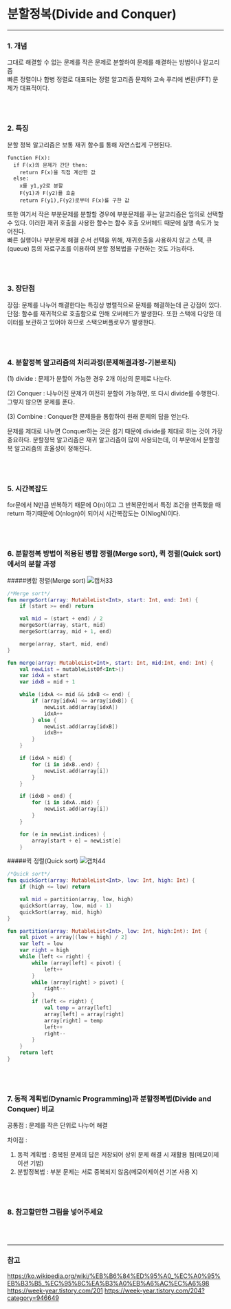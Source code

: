 # 분할정복(Divide and Conquer)    
--- 







### 1. 개념     
그대로 해결할 수 없는 문제를 작은 문제로 분할하여 문제를 해결하는 방법이나 알고리즘     
빠른 정렬이나 합병 정렬로 대표되는 정렬 알고리즘 문제와 고속 푸리에 변환(FFT) 문제가 대표적이다.    
        
            
 <br></br>
     
         
           

### 2. 특징    
분할 정복 알고리즘은 보통 재귀 함수를 통해 자연스럽게 구현된다.
```
function F(x):
  if F(x)의 문제가 간단 then:
    return F(x)을 직접 계산한 값
  else:
    x를 y1,y2로 분할
    F(y1)과 F(y2)를 호출
    return F(y1),F(y2)로부터 F(x)를 구한 값   
```
또한 여기서 작은 부분문제를 분할할 경우에 부분문제를 푸는 알고리즘은 임의로 선택할 수 있다. 이러한 재귀 호출을 사용한 함수는 함수 호출 오버헤드 때문에 실행 속도가 늦어진다.  
빠른 실행이나 부분문제 해결 순서 선택을 위해, 재귀호출을 사용하지 않고 스택, 큐(queue) 등의 자료구조를 이용하여 분할 정복법을 구현하는 것도 가능하다.

 <br></br>
          





### 3. 장단점     
장점: 문제를 나누어 해결한다는 특징상 병렬적으로 문제를 해결하는데 큰 강점이 있다.
단점: 함수를 재귀적으로 호출함으로 인해 오버헤드가 발생한다. 또한 스택에 다양한 데이터를 보관하고 있어야 하므로 스택오버플로우가 발생한다.
     
 <br></br>     



### 4. 분할정복 알고리즘의 처리과정(문제해결과정-기본로직)     
(1) divide : 문제가 분할이 가능한 경우 2개 이상의 문제로 나눈다.   

(2) Conquer : 나누어진 문제가 여전히 분할이 가능하면, 또 다시 divide를 수행한다. 그렇지 않으면 문제를 푼다.    

(3) Combine : Conquer한 문제들을 통합하여 원래 문제의 답을 얻는다.   

문제를 제대로 나누면 Conquer하는 것은 쉽기 때문에 divide를 제대로 하는 것이 가장 중요하다. 분할정복 알고리즘은 재귀 알고리즘이 많이 사용되는데, 이 부분에서 분할정복 알고리즘의 효율성이 정해진다.    



 <br></br>     
          




### 5. 시간복잡도     
for문에서 N만큼 반복하기 때문에 O(n)이고 그 반복문안에서 특정 조건을 만족했을 때 return 하기때문에 O(nlogn)이 되어서 시간복잡도는 O(NlogN)이다.      


 <br></br>
      
         



### 6. 분할정복 방법이 적용된 병합 정렬(Merge sort), 퀵 정렬(Quick sort)에서의 분할 과정      
#####병합 정렬(Merge sort)
![캡처33](https://user-images.githubusercontent.com/42407740/140595542-1330be6f-e3a2-4d6f-a5c5-2a958e6facbd.JPG)

```kotlin
/*Merge sort*/
fun mergeSort(array: MutableList<Int>, start: Int, end: Int) {
    if (start >= end) return

    val mid = (start + end) / 2
    mergeSort(array, start, mid)
    mergeSort(array, mid + 1, end)

    merge(array, start, mid, end)
}

fun merge(array: MutableList<Int>, start: Int, mid:Int, end: Int) {
    val newList = mutableListOf<Int>()
    var idxA = start
    var idxB = mid + 1

    while (idxA <= mid && idxB <= end) {
        if (array[idxA] <= array[idxB]) {
            newList.add(array[idxA])
            idxA++
        } else {
            newList.add(array[idxB])
            idxB++
        }
    }

    if (idxA > mid) {
        for (i in idxB..end) {
            newList.add(array[i])
        }
    }

    if (idxB > end) {
        for (i in idxA..mid) {
            newList.add(array[i])
        }
    }

    for (e in newList.indices) {
        array[start + e] = newList[e]
    }
```




#####퀵 정렬(Quick sort)
![캡처44](https://user-images.githubusercontent.com/42407740/140595695-6b7252c2-6855-49ff-acd7-047a594a16bc.JPG)


```kotlin
/*Quick sort*/
fun quickSort(array: MutableList<Int>, low: Int, high: Int) {
    if (high <= low) return

    val mid = partition(array, low, high)
    quickSort(array, low, mid - 1)
    quickSort(array, mid, high)
}

fun partition(array: MutableList<Int>, low: Int, high:Int): Int {
    val pivot = array[(low + high) / 2]
    var left = low
    var right = high
    while (left <= right) {
        while (array[left] < pivot) {
            left++
        }
        while (array[right] > pivot) {
            right--
        }
        if (left <= right) {
            val temp = array[left]
            array[left] = array[right]
            array[right] = temp
            left++
            right--
        }
    }
    return left
}
```  
     



 <br></br>
     
     
### 7. 동적 계획법(Dynamic Programming)과 분할정복법(Divide and Conquer) 비교
공통점 : 문제를 작은 단위로 나누어 해결     

차이점 :   

  1. 동적 계획법 : 중복된 문제의 답은 저장되어 상위 문제 해결 시 재활용 됨(메모이제이션 기법)    
  2. 분할정복법 : 부분 문제는 서로 중복되지 않음(메모이제이션 기본 사용 X)   

 <br></br>

### 8. 참고할만한 그림을 넣어주세요     


 <br></br>



---  
### 참고     
https://ko.wikipedia.org/wiki/%EB%B6%84%ED%95%A0_%EC%A0%95%EB%B3%B5_%EC%95%8C%EA%B3%A0%EB%A6%AC%EC%A6%98
https://week-year.tistory.com/201
https://week-year.tistory.com/204?category=946649 

